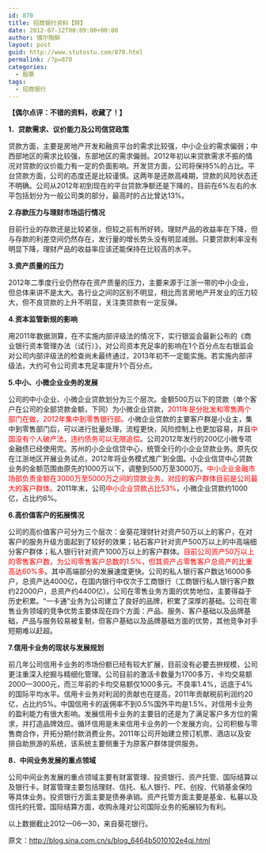 ```yaml
---
id: 870
title: 招商银行资料【转】
date: 2012-07-12T00:09:00+00:00
author: 偶尔陶醉
layout: post
guid: http://www.stutostu.com/870.html
permalink: /?p=870
categories:
  - 股票
tags:
  - 招商银行
---
```

**【偶尔点评：不错的资料，收藏了！】**



**1．贷款需求、议价能力及公司信贷政策**

贷款方面，主要是房地产开发和融资平台的需求比较强，中小企业的需求偏弱；中西部地区的需求比较强，东部地区的需求偏弱。2012年初以来贷款需求不振的情况对贷款的议价能力有一定的负面影响。开发贷方面，公司将保持5%的占比。平台贷款方面，公司的态度还是比较谨慎。这两年是还款高峰期，贷款的风险状态还不明确。公司从2012年初到现在的平台贷款净额还是下降的，目前在6%左右的水平包括划分为一般公司类的部分，最高时的占比曾达13%。

**2.存款压力与理财市场运行情况**

目前行业的存款还是比较紧张，但较之前有所好转。理财产品的收益率在下降，但与存款的利差空间仍然存在，发行量的增长势头没有明显减弱。只要贷款利率没有明显下降，理财产品的收益率应该还能保持在比较高的水平。

**3.资产质量的压力**

2012年二季度行业仍然存在资产质量的压力，主要来源于江浙一带的中小企业，但总体来讲不是太大。各行业之间的区别不明显，相比而言房地产开发业的压力较大，但不良贷款的上升不明显，关注类贷款有一定反弹。

**4.资本监管新规的影响**

用2011年数据测算，在不实施内部评级法的情况下，实行银监会最新公布的《商业银行资本管理办法（试行）》，对公司资本充足率的影响在1个百分点左右银监会对公司内部评级法的检查尚未最终通过，2013年初不一定能实施。若实施内部评级法，大约可令公司资本充足率提升1个百分点。

**5.中小、小微企业业务的发展**

公司的中小企业、小微企业贷款划分为三个层次。金额500万以下的贷款（单个客户在公司的全部贷款金额，下同）为小微企业贷款，<font color="#ff0000">2011年是分批发和零售两个部门在做，2012年集中到零售银行部。</font>小微企业贷款的主要客户群是小业主，集中到零售部门后，可以进行批量处理，流程更快，风险控制上也更加容易，并且<font color="#ff0000">中国没有个人破产法，违约债务可以无限追偿</font>。公司2012年发行的200亿小微专项金融债已经使用完。苏州的小企业信贷中心，统管全行的小企业贷款业务。原先仅在江浙地区开展业务试点，2012年将业务模式推广到全国。小企业信贷中心贷款业务的金额范围由原先的1000万以下，调整到500万至3000万。<font color="#ff0000">中小企业金融市场部负责金额在3000万至5000万之间的贷款业务，对应的客户群体目前是公司最大的客户群体。</font>2011年末，公司<font color="#ff0000">中小企业贷款占比53%</font>，小微企业贷款约1000亿，占比约6%。

**6.高价值客户的拓展情况**

公司的高价值客户可分为三个层次：金葵花理财针对资产50万以上的客户，在对客户的服务升级方面起到了较好的效果；钻石客户针对资产500万以上的中高端细分客户群体；私人银行针对资产1000万以上的客户群体。<font color="#ff0000">目前公司资产50万以上的零售客户数，为公司零售客户总数的1.5%，但其资产占零售客户总资产的比重高达60%多</font>。其中高端部分的发展速度更快。公司的私人银行客户数达16000多户，总资产达4000亿，在国内银行中仅次于工商银行（工商银行私人银行客户数约22000户，总资产约4400亿）。公司在零售业务方面的优势地位，主要得益于历史积累。“一卡通”业务为公司建立了良好的品牌，积累了深厚的基础。公司在零售业务领域的竞争优势主要体现在四个方面：产品、服务、客户基础以及品牌基础，产品与服务较易被复制，但客户基础以及品牌基础方面的优势，其他竞争对手短期难以赶超。

**7.信用卡业务的现状与发展规划**

前几年公司信用卡业务的市场份额已经有较大扩展，目前没有必要去拚规模，公司更注重深入挖掘与精细化管理。公司目前的激活卡数量为1700多万，卡均交易额2000—3000元，而三年前的卡均交易额仅1000多元。不良率1.4%，远底于4%的国际平均水平。信用卡业务对利润的贡献也在提高，2011年贡献税前利润约20亿，占比约5%。中国信用卡的返佣率不到0.5%国外平均是1.5%，对信用卡业务的盈利能力有很大影响。发展信用卡业务的主要目的还是为了满足客户多方位的需求，并打造品牌效应。循环信用是未来信用卡业务的一个发展方向，公司积极与零售商合作，开拓分期付款消费业务。2011年公司开始建立预订机票、酒店以及安排自助旅游的系统，该系统主要侧重于为原客户群体提供服务。

**8．中间业务发展的重点领域**

公司中间业务发展的重点领域主要有财富管理、投资银行、资产托管、国际结算以及银行卡。财富管理主要包括理财、信托、私人银行、PE、创投、代销基金保险等具体业务。投资银行方面主要是债券承销。资产托管方面主要是基金、私募以及信托的托管。国际结算方面，收购永隆对公司国际业务的拓展较为有利。

以上数据截止2012—06—30，来自葵花银行。

原文：<http://blog.sina.com.cn/s/blog_6464b5010102e4qj.html>